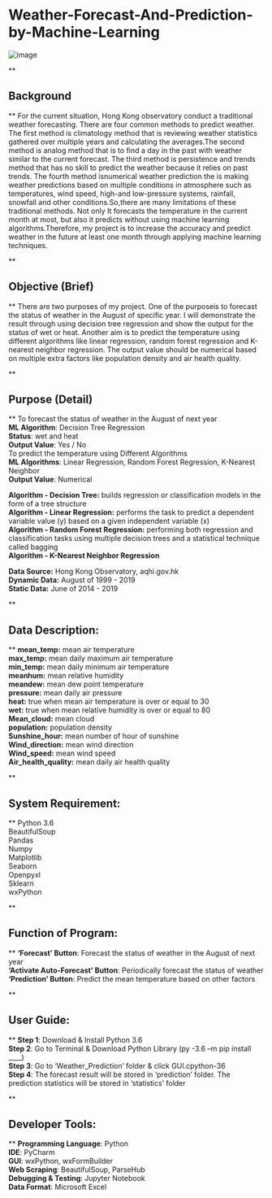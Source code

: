 # Weather-Forecast-And-Prediction-by-Machine-Learning

![image](https://3.bp.blogspot.com/-1OrTFTRXYAc/V-dyae4LC1I/AAAAAAAA5j4/awVKBuYhgLshSzNQm3l92HUnYvpsrbO6wCLcB/s1600/Forecasts.jpg)

**

## Background

**
For the current situation, Hong Kong observatory conduct a traditional weather forecasting. There are four common methods to predict weather. The first method is climatology method that is reviewing weather statistics gathered over multiple years and calculating the averages.The second method is analog method that is to find a day in the past with weather similar to the current forecast. The third method is persistence and trends method that has no skill to predict the weather because it relies on past trends. The fourth method isnumerical weather prediction the is making weather predictions based on multiple conditions in atmosphere such as temperatures, wind speed, high-and low-pressure systems, rainfall, snowfall and other conditions.So,there are many limitations of these traditional methods. Not only It forecasts the temperature in the current month at most, but also it predicts without using machine learning algorithms.Therefore, my project is to increase the accuracy and predict weather in the future at least one month through applying machine learning techniques.

**

## Objective (Brief)

**
There are two purposes of my project. One of the purposeis to forecast the status of weather in the August of specific year. I will demonstrate the result through using decision tree regression and show the output for the status of wet or heat. Another aim is to predict the temperature using different algorithms like linear regression, random forest regression and K-nearest neighbor regression. The output value should be numerical based on multiple extra factors like population density and air health quality.

**

## Purpose (Detail)

**
To forecast the status of weather in the August of next year<br/>
**ML Algorithm**: Decision Tree Regression<br/>
**Status**: wet and heat <br/>
**Output Value**: Yes / No<br/>
To predict the temperature using Different Algorithms<br/>
**ML Algorithms**: Linear Regression,
	 	Random Forest Regression, K-Nearest Neighbor<br/>
**Output Value**: Numerical<br/>

**Algorithm - Decision Tree:**  builds regression or classification models in the form of a tree structure<br/>
**Algorithm - Linear Regression:** performs the task to predict a dependent variable value (y) based on a given independent variable (x)<br/>
**Algorithm - Random Forest Regression:** performing both regression and classification tasks using multiple decision trees and a statistical technique called bagging<br/>
**Algorithm - K-Nearest Neighbor Regression**<br/>

**Data Source:** Hong Kong Observatory, aqhi.gov.hk<br/>
**Dynamic Data:** August of 1999 - 2019<br/>
**Static Data:** June of 2014 - 2019<br/>

**

## Data Description:

**
**mean_temp:** mean air temperature<br/>
**max_temp:** mean daily maximum air temperature<br/>
**min_temp:** mean daily minimum air temperature<br/>
**meanhum:** mean relative humidity<br/>
**meandew:** mean dew point temperature<br/>
**pressure:** mean daily air pressure<br/>
**heat:** true when mean air temperature is over or equal to 30<br/>
**wet:** true when mean relative humidity is over or equal to 80<br/>
**Mean_cloud:** mean cloud<br/>
**population:** population density<br/>
**Sunshine_hour:** mean number of hour of sunshine<br/>
**Wind_direction:** mean wind direction<br/>
**Wind_speed:** mean wind speed<br/>
**Air_health_quality:** mean daily air health quality<br/>

**

## System Requirement:

**
Python 3.6<br/>
BeautifulSoup<br/>
Pandas<br/>
Numpy<br/>
Matplotlib<br/>
Seaborn<br/>
Openpyxl<br/>
Sklearn<br/>
wxPython<br/>

**

## Function of Program:

**
**‘Forecast’ Button**: Forecast the status of weather in the August of next year<br/>
**‘Activate Auto-Forecast’ Button**: Periodically forecast the status of weather<br/>
**‘Prediction’ Button**: Predict the mean temperature based on other factors<br/>

**

## User Guide:

**
**Step 1**: Download & Install Python 3.6<br/>
**Step 2**: Go to Terminal & Download Python Library (py -3.6 –m pip install ____)<br/>
**Step 3**: Go to ‘Weather_Prediction’ folder & click GUI.cpython-36<br/>
**Step 4**: The forecast result will be stored in ‘prediction’ folder. The prediction statistics will be stored in ‘statistics’ folder<br/>

**

## Developer Tools:

**
**Programming Language**: Python<br/>
**IDE**: PyCharm<br/>
**GUI**: wxPython, wxFormBuilder<br/>
**Web Scraping**: BeautifulSoup, ParseHub<br/>
**Debugging & Testing**: Jupyter Notebook<br/>
**Data Format**: Microsoft Excel<br/>

```
